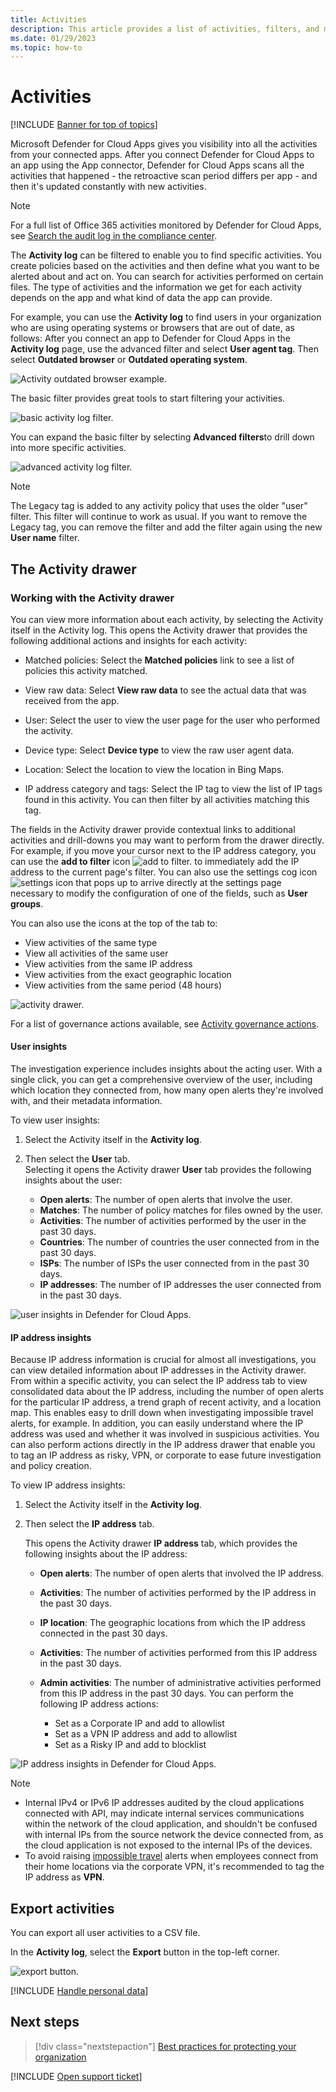 ```yaml
---
title: Activities 
description: This article provides a list of activities, filters, and match parameters that can be applied to activity policies.
ms.date: 01/29/2023
ms.topic: how-to
---
```


# Activities

[!INCLUDE [Banner for top of topics](includes/banner.md)]

Microsoft Defender for Cloud Apps gives you visibility into all the activities from your connected apps. After you connect Defender for Cloud Apps to an app using the App connector, Defender for Cloud Apps scans all the activities that happened - the retroactive scan period differs per app - and then it's updated constantly with new activities.

> [!NOTE]
> For a full list of Office 365 activities monitored by Defender for Cloud Apps, see [Search the audit log in the compliance center](/microsoft-365/compliance/search-the-audit-log-in-security-and-compliance#audited-activities).

The **Activity log** can be filtered to enable you to find specific activities. You create policies based on the activities and then define what you want to be alerted about and act on. You can search for activities performed on certain files. The type of activities and the information we get for each activity depends on the app and what kind of data the app can provide.

For example, you can use the **Activity log** to find users in your organization who are using operating systems or browsers that are out of date, as follows:
After you connect an app to Defender for Cloud Apps in the **Activity log** page, use the advanced filter and select **User agent tag**. Then select **Outdated browser** or **Outdated operating system**.

![Activity outdated browser example.](media/activity-example-outdated.png)

The basic filter provides great tools to start filtering your activities.

![basic activity log filter.](media/activity-log-filter-basic.png)

You can expand the basic filter by selecting **Advanced filters**to drill down into more specific activities.

![advanced activity log filter.](media/activity-log-filter-advanced.png)

> [!NOTE]
> The Legacy tag is added to any activity policy that uses the older "user" filter. This filter will continue to work as usual. If you want to remove the Legacy tag, you can remove the filter and add the filter again using the new **User name** filter.

## The Activity drawer

### Working with the Activity drawer

You can view more information about each activity, by selecting the Activity itself in the Activity log. This opens the Activity drawer that provides the following additional actions and insights for each activity:

- Matched policies: Select the **Matched policies** link to see a list of policies this activity matched.

- View raw data: Select **View raw data** to see the actual data that was received from the app.

- User: Select the user to view the user page for the user who performed the activity.

- Device type: Select **Device type** to view the raw user agent data.

- Location: Select the location to view the location in Bing Maps.

- IP address category and tags: Select the IP tag to view the list of IP tags found in this activity. You can then filter by all activities matching this tag.

The fields in the Activity drawer provide contextual links to additional activities and drill-downs you may want to perform from the drawer directly. For example, if you move your cursor next to the IP address category, you can use the **add to filter** icon ![add to filter.](media/add-to-filter-icon.png) to immediately add the IP address to the current page's filter. You can also use the settings cog icon ![settings icon](media/contextual-settings-icon.png) that pops up to arrive directly at the settings page necessary to modify the configuration of one of the fields, such as **User groups**.

You can also use the icons at the top of the tab to:

- View activities of the same type
- View all activities of the same user
- View activities from the same IP address
- View activities from the exact geographic location
- View activities from the same period (48 hours)

![activity drawer.](media/activity-drawer.png "activity drawer")

For a list of governance actions available, see [Activity governance actions](governance-actions.md#activity-governance-actions).

#### User insights

The investigation experience includes insights about the acting user. With a single click, you can get a comprehensive overview of the user, including which location they connected from, how many open alerts they're involved with, and their metadata information.

To view user insights:

1. Select the Activity itself in the **Activity log**.

2. Then select the **User** tab.  
Selecting it opens the Activity drawer **User** tab provides the following insights about the user:
    - **Open alerts**: The number of open alerts that involve the user.
    - **Matches**: The number of policy matches for files owned by the user.
    - **Activities**: The number of activities performed by the user in the past 30 days.
    - **Countries**: The number of countries the user connected from in the past 30 days.
    - **ISPs**: The number of ISPs the user connected from in the past 30 days.
    - **IP addresses**: The number of IP addresses the user connected from in the past 30 days.

![user insights in Defender for Cloud Apps.](media/user-insights.png)

#### IP address insights

Because IP address information is crucial for almost all investigations, you can view detailed information about IP addresses in the Activity drawer. From within a specific activity, you can select the IP address tab to view consolidated data about the IP address, including the number of open alerts for the particular IP address, a trend graph of recent activity, and a location map. This enables easy to drill down when investigating impossible travel alerts, for example. In addition, you can easily understand where the IP address was used and whether it was involved in suspicious activities. You can also perform actions directly in the IP address drawer that enable you to tag an IP address as risky, VPN, or corporate to ease future investigation and policy creation.

To view IP address insights:

1. Select the Activity itself in the **Activity log**.

1. Then select the **IP address** tab.  

    This opens the Activity drawer **IP address** tab, which provides the following insights about the IP address:

    - **Open alerts**: The number of open alerts that involved the IP address.

    - **Activities**: The number of activities performed by the IP address in the past 30 days.

    - **IP location**: The geographic locations from which the IP address connected in the past 30 days.

    - **Activities**: The number of activities performed from this IP address in the past 30 days.

    - **Admin activities**: The number of administrative activities performed from this IP address in the past 30 days. You can perform the following IP address actions:

        - Set as a Corporate IP and add to allowlist
        - Set as a VPN IP address and add to allowlist
        - Set as a Risky IP and add to blocklist

![IP address insights in Defender for Cloud Apps.](media/ip-address-insights.png)

> [!NOTE]
>- Internal IPv4 or IPv6 IP addresses audited by the cloud applications connected with API, may indicate internal services communications within the network of the cloud application, and shouldn't be confused with internal IPs from the source network the device connected from, as the cloud application is not exposed to the internal IPs of the devices.
>- To avoid raising [impossible travel](anomaly-detection-policy.md#impossible-travel) alerts when employees connect from their home locations via the corporate VPN, it's recommended to tag the IP address as **VPN**.

## Export activities

You can export all user activities to a CSV file.

In the **Activity log**, select the **Export** button in the top-left corner.

![export button.](media/export-button.png)

[!INCLUDE [Handle personal data](../includes/gdpr-intro-sentence.md)]

## Next steps

> [!div class="nextstepaction"]
> [Best practices for protecting your organization](best-practices.md)

[!INCLUDE [Open support ticket](includes/support.md)]


